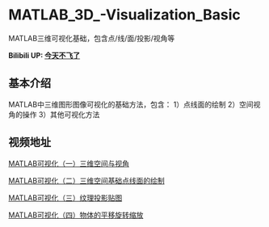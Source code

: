 # MATLAB_3D_-Visualization_Basic
MATLAB三维可视化基础，包含点/线/面/投影/视角等

**Bilibili UP: [今天不飞了](https://space.bilibili.com/330337755)**


## 基本介绍
MATLAB中三维图形图像可视化的基础方法，包含：
1）点线面的绘制
2）空间视角的操作
3）其他可视化方法

## 视频地址


[MATLAB可视化（一）三维空间与视角](https://www.bilibili.com/video/BV1Kv4y1u7Um/?share_source=copy_web)

[MATLAB可视化（二）三维空间基础点线面的绘制](https://www.bilibili.com/video/BV1w94y1d7Lj/?share_source=copy_web)

[MATLAB可视化（三）纹理投影贴图](https://www.bilibili.com/video/BV1Ge4y1R7mz/?share_source=copy_web)

[MATLAB可视化（四）物体的平移旋转缩放](https://www.bilibili.com/video/BV1nF411K7S1/?share_source=copy_web)

